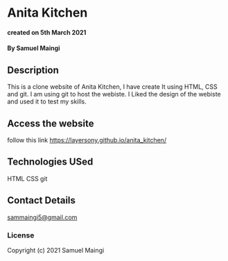 # Anita Kitchen

#### created on 5th March 2021
#### By Samuel Maingi

## Description 
This is a clone website of Anita Kitchen, I have create It using HTML, CSS and git.
I am using git to host the webiste. I Liked the design of the webiste and used it to test my skills.

## Access the website
follow this link https://layersony.github.io/anita_kitchen/
## Technologies USed
HTML
CSS
git

## Contact Details
sammaingi5@gmail.com

### License
Copyright (c) 2021 Samuel Maingi
